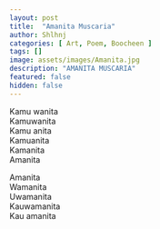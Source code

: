 ```yaml
---
layout: post
title:  "Amanita Muscaria"
author: Shlhnj
categories: [ Art, Poem, Boocheen ]
tags: []
image: assets/images/Amanita.jpg
description: "AMANITA MUSCARIA"
featured: false
hidden: false
---
```


Kamu wanita<br>
Kamuwanita<br>
Kamu anita<br>
Kamuanita<br>
Kamanita<br>
Amanita<br>

Amanita<br>
Wamanita<br>
Uwamanita<br>
Kauwamanita<br>
Kau amanita<br>
